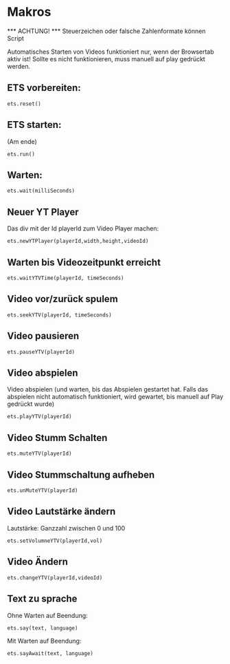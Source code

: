 <!--

@ets.reset
console.log("ets.reset");
var build_program = [];
@end

@ets.run
console.log("ets.run");
window.setTimeout(function() {emanager.runProgram(build_program)},1);
@end

@ets.wait
build_program.push(new WaitProgramLine(@0));
@end

@ets.newYTPlayer
build_program.push(new NewPlayerProgramLine( "@0" , @1, @2, "@3"));
@end

@ets.waitYTVTime
build_program.push(new WaitForPositionProgramLine("@0", @1));
@end

@ets.seekYTV
build_program.push(new SeekProgramLine("@0", @1));
@end

@ets.playYTV
build_program.push(new PlayProgramLine("@0"));
@end

@ets.pauseYTV
build_program.push(new PauseProgramLine("@0"));
@end

@ets.changeYTV
build_program.push(new LoadVideoProgramLine("@0","@1"));
@end

@ets.say
build_program.push(new TextToSpeachProgramLine("@0","@1",false));
@end

@ets.sayAwait
build_program.push(new TextToSpeachProgramLine("@0","@1",true));
@end

@ets.muteYTV
build_program.push(new MuteVideoProgramLine("@0"));
@end

@ets.unMuteYTV
build_program.push(new UnMuteVideoProgramLine("@0"));
@end

@ets.setVolumneYTV
build_program.push(new SetVideoVolumneProgamLine("@0",@1));
@end

-->
# Makros
*** ACHTUNG! ***
Steuerzeichen oder falsche Zahlenformate können Script

Automatisches Starten von Videos funktioniert nur, wenn der Browsertab aktiv ist!
Sollte es nicht funktionieren, muss manuell auf play gedrückt werden.


## ETS vorbereiten:

`ets.reset()`

## ETS starten:

(Am ende)

`ets.run()`

## Warten:

`ets.wait(milliSeconds)`

## Neuer YT Player

Das div mit der Id playerId zum Video Player machen:

`ets.newYTPlayer(playerId,width,height,videoId)`

## Warten bis Videozeitpunkt erreicht

`ets.waitYTVTime(playerId, timeSeconds)`

## Video vor/zurück spulem

`ets.seekYTV(playerId, timeSeconds)`

## Video pausieren

`ets.pauseYTV(playerId)`

## Video abspielen

Video abspielen (und warten, bis das Abspielen gestartet hat. Falls das abspielen nicht automatisch funktioniert, wird gewartet, bis manuell auf Play gedrückt wurde)

`ets.playYTV(playerId)`

## Video Stumm Schalten

`ets.muteYTV(playerId)`

## Video Stummschaltung aufheben

`ets.unMuteYTV(playerId)`

## Video Lautstärke ändern

Lautstärke: Ganzzahl zwischen 0 und 100

`ets.setVolumneYTV(playerId,vol)`

## Video Ändern

`ets.changeYTV(playerId,videoId)`

## Text zu sprache

Ohne Warten auf Beendung:

`ets.say(text, language)`

Mit Warten auf Beendung:

`ets.sayAwait(text, language)`
